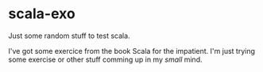 # scala-exo
Just some random stuff to test scala.

I've got some exercice from the book Scala for the impatient. 
I'm just trying some exercise or other stuff comming up in my *small* mind.
